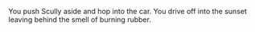 You push Scully aside and hop into the car.
You drive off into the sunset leaving behind the smell of burning rubber.